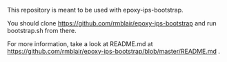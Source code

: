 This repository is meant to be used with epoxy-ips-bootstrap.

You should clone
https://github.com/rmblair/epoxy-ips-bootstrap and run bootstrap.sh from there.

For more information, take a look at README.md at
https://github.com/rmblair/epoxy-ips-bootstrap/blob/master/README.md .
